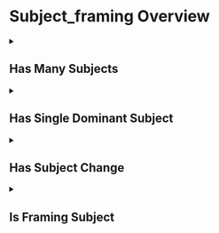 # Subject_framing Overview

<details>
<summary><h2>Has Many Subjects</h2></summary>


<h3>🔵 Label Name:</h3>
<code>has_many_subjects</code>


<h3>📖 Definition:</h3>
Are there multiple distinct groups of subjects or more than two salient subjects shown in the video?

<details>
<summary><h4> Question (Definition)</h4></summary>

</details>

<details>
<summary><h4> Alternative Question</h4></summary>

- Are there several distinct subjects present in the video?

- Does the shot feature multiple different subjects or groups?

- Can you identify more than one main subject in the frame?

- Does the video show various subjects or subject groups?

- Are multiple subjects visible throughout the shot?

- Does the frame contain several different subjects?

- Is there more than one subject group in the video?

- Are there multiple distinct elements or subjects to focus on?

</details>

<details>
<summary><h4> Prompt (Definition)</h4></summary>

- A video containing multiple distinct groups of subjects or more than two salient subjects.

</details>

<details>
<summary><h4> Alternative Prompt</h4></summary>

- A video featuring several distinct subjects.

- A shot showing multiple subject groups.

- A video with various subjects in frame.

- A shot containing multiple focal subjects.

- A video displaying several different subjects.

- A shot with multiple subject elements.

- A video presenting various subject groups.

- A shot featuring multiple distinct subjects.

</details>

<h4>🟢 Positive:</h4>
<code>self.cam_setup.has_many_subjects is True</code>

<h4>🔴 Negative:</h4>
<code>self.cam_setup.has_many_subjects is False</code>

</details>

<details>
<summary><h2>Has Single Dominant Subject</h2></summary>


<h3>🔵 Label Name:</h3>
<code>has_single_dominant_subject</code>


<h3>📖 Definition:</h3>
Does the video maintain a single dominant subject or group of subjects throughout?

<details>
<summary><h4> Question (Definition)</h4></summary>

</details>

<details>
<summary><h4> Alternative Question</h4></summary>

- Does one main subject or group dominate the frame throughout?

- Is there a primary subject that remains dominant in the video?

- Does a single subject or group stand out as the main focus?

- Is the video primarily focused on one dominant subject?

- Can you identify a single main subject throughout the shot?

- Does one subject or group clearly command more attention?

- Is there a clear primary subject maintained throughout?

- Does the video emphasize one particular subject or group?

</details>

<details>
<summary><h4> Prompt (Definition)</h4></summary>

- A video that maintains a single dominant subject or group of subjects throughout.

</details>

<details>
<summary><h4> Alternative Prompt</h4></summary>

- A video centered on one main subject or group.

- A shot where a single subject clearly dominates the frame.

- A video maintaining focus on one primary subject.

- A shot emphasizing a single dominant subject group.

- A video where one subject commands primary attention.

- A shot consistently featuring one main subject.

- A video focused on a single primary subject or group.

- A shot where one subject remains the clear focus.

</details>

<h4>🟢 Positive:</h4>
<code>self.cam_setup.has_single_dominant_subject is True</code>

<h4>🔴 Negative:</h4>
<code>self.cam_setup.has_single_dominant_subject is False</code>

</details>

<details>
<summary><h2>Has Subject Change</h2></summary>


<h3>🔵 Label Name:</h3>
<code>has_subject_change</code>


<h3>📖 Definition:</h3>
Does the subject change in the video, such as appearing, disappearing, or transitioning to another subject?

<details>
<summary><h4> Question (Definition)</h4></summary>

</details>

<details>
<summary><h4> Alternative Question</h4></summary>

- Are there any transitions between different subjects in this video?

- Does the video show any subject appearing or disappearing from view?

- Is there a shift or change in the main subject during the video?

- Does the focus transition from one subject to another?

- Are there moments where new subjects enter or existing ones leave?

- Does the video include any revealing or concealing of subjects?

- Is there a handoff or switch between different subjects?

- Does the video's subject matter change during its duration?

</details>

<details>
<summary><h4> Prompt (Definition)</h4></summary>

- The subject changes in the video, such as appearing, disappearing, or transitioning to another subject.

</details>

<details>
<summary><h4> Alternative Prompt</h4></summary>

- A video featuring transitions between different subjects.

- A shot where subjects enter or leave the frame.

- A video showing clear changes in its main subject.

- A shot demonstrating subject transitions or reveals.

- A video where the focus shifts between different subjects.

- A shot containing subject appearances or disappearances.

- A video with dynamic changes in subject matter.

- A shot showing deliberate subject transitions.

</details>

<h4>🟢 Positive:</h4>
<code>self.cam_setup.has_subject_change is True</code>

<h4>🔴 Negative:</h4>
<code>self.cam_setup.has_subject_change is False</code>

</details>

<details>
<summary><h2>Is Framing Subject</h2></summary>


<h3>🔵 Label Name:</h3>
<code>is_framing_subject</code>


<h3>📖 Definition:</h3>
Does the video include one or more salient subjects in the frame at any point (e.g., not just scenery or abstract visuals)?

<details>
<summary><h4> Question (Definition)</h4></summary>

</details>

<details>
<summary><h4> Alternative Question</h4></summary>

- Does the video keep its subject(s) properly framed throughout?

- Is there consistent framing of the main subject(s) in this shot?

- Are the subjects maintained within the frame's composition throughout the video?

- Does the camera maintain proper composition of the subject(s)?

- Is the framing stable and consistent for the main subject(s)?

- Are the subjects well-positioned within the frame throughout?

- Does the shot maintain its focus on the subject(s) with consistent framing?

- Is there a steady and deliberate framing of the subject(s) in this video?

</details>

<details>
<summary><h4> Prompt (Definition)</h4></summary>

- The video includes one or more salient subjects in the frame at any point (e.g., not just scenery or abstract visuals).

</details>

<details>
<summary><h4> Alternative Prompt</h4></summary>

- A video that keeps its subjects properly framed from start to finish.

- A shot with consistent and stable framing of its main subjects.

- A video where subjects remain well-positioned within the frame.

- A shot demonstrating deliberate and maintained subject framing.

- A video with careful attention to subject positioning and framing.

- A shot where the camera maintains proper composition of subjects.

- A video showing intentional and steady framing of its subjects.

- A shot with controlled and purposeful subject positioning.

</details>

<h4>🟢 Positive:</h4>
<code>self.cam_setup.is_framing_subject is True</code>

<h4>🔴 Negative:</h4>
<code>self.cam_setup.is_framing_subject is False</code>

</details>
